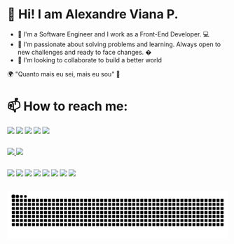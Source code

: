 # 👋 Hi! I am Alexandre Viana P. 
- 👀 I'm a Software Engineer and I work as a Front-End Developer. 💻
- 📍 I'm passionate about solving problems and learning. Always open to new challenges and ready to face changes. �
- 💞️ I'm looking to collaborate to build a better world

🌍 "Quanto mais eu sei, mais eu sou" 🧠


# 📫 How to reach me: 

<div>
     <a href="https://www.linkedin.com/in/alexandre-viana-434b45160/" target="_blank"><img src="https://img.shields.io/badge/-LinkedIn-%230077B5?style=for-the-badge&logo=linkedin&logoColor=white" target="_blank"></a> 
  <a href="https://www.instagram.com/aleviannaf/" target="_blank"><img src="https://img.shields.io/badge/-Instagram-%23E4405F?style=for-the-badge&logo=instagram&logoColor=white" target="_blank"></a>
 <a href="https://discord.gg/J58pxGW" target="_blank"><img src="https://img.shields.io/badge/Discord-7289DA?style=for-the-badge&logo=discord&logoColor=white" target="_blank"></a> 
  <a href = "mailto:alexandrevianna511@gmail.com"><img src="https://img.shields.io/badge/Gmail-D14836?style=for-the-badge&logo=gmail&logoColor=white" target="_blank"></a>
    <a href="https://wa.me/qr/ODX24D74HD6OI1" target="_blank"><img src="https://img.shields.io/badge/WhatsApp-25D366?style=for-the-badge&logo=whatsapp&logoColor=white" target="_blank"></a>
 <div>
  
  ##

 <div>
  <a href="https://github.com/Aleviannaf">
  <img height="180em" src="https://github-readme-stats.vercel.app/api?username=Aleviannaf&show_icons=true&theme=dark&include_all_commits=true&count_private=true"/>
  <img height="180em" src="https://github-readme-stats.vercel.app/api/top-langs/?username=Aleviannaf&layout=compact&langs_count=7&theme=dark"/>
</div>
  
  ##
  
<div>
  <a href="" target="_blank"><img src="https://img.shields.io/badge/JavaScript-F7DF1E?style=for-the-badge&logo=javascript&logoColor=black" target="_blank"></a>
  <a href="" target="_blank"><img src="https://img.shields.io/badge/TypeScript-007ACC?style=for-the-badge&logo=typescript&logoColor=white" target="_blank"></a> 
  <a href="" target="_blank"><img src="https://img.shields.io/badge/Java-ED8B00?style=for-the-badge&logo=java&logoColor=white" target="_blank"></a> 
  <a href="" target="_blank"><img src="https://img.shields.io/badge/React-20232A?style=for-the-badge&logo=react&logoColor=61DAFB" target="_blank"></a> 
  <a href="" target="_blank"><img src="https://img.shields.io/badge/CSS3-1572B6?style=for-the-badge&logo=css3&logoColor=white" target="_blank"></a>
  <a href="" target="_blank"><img src="https://img.shields.io/badge/HTML5-E34F26?style=for-the-badge&logo=html5&logoColor=white" target="_blank"></a> 
  <a href="" target="_blank"><img src="https://img.shields.io/badge/Dart-0175C2?style=for-the-badge&logo=dart&logoColor=white" target="_blank"></a> 
  <a href="" target="_blank"><img src="https://img.shields.io/badge/Flutter-02569B?style=for-the-badge&logo=flutter&logoColor=white" target="_blank"></a> 
 <div>
  
  ##
  
  <div> 

 
 ![Snake animation](https://github.com/Aleviannaf/Aleviannaf/blob/output/github-contribution-grid-snake.svg)
 
</div>
